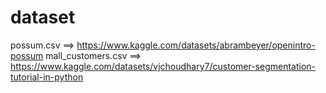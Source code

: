 # dataset

possum.csv ==> https://www.kaggle.com/datasets/abrambeyer/openintro-possum
mall_customers.csv ==> https://www.kaggle.com/datasets/vjchoudhary7/customer-segmentation-tutorial-in-python

